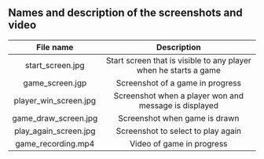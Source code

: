 ## Names and description of the screenshots and video

|            File name  	|                                      Description                 	|
|:---------------------:	|:----------------------------------------------------------------:	|
|    start_screen.jpg   	| Start screen that is visible to any player when he starts a game 	|
|    game_screen.jgp    	|                 Screenshot of a game in progress                 	|
| player_win_screen.jpg 	|       Screenshot when a player won and message is displayed      	|
|  game_draw_screen.jpg 	|                   Screenshot when game is drawn                  	|
| play_again_screen.jpg 	|                Screenshot to select to play again                	|
|   game_recording.mp4  	|                    Video of game in progress                     	|
